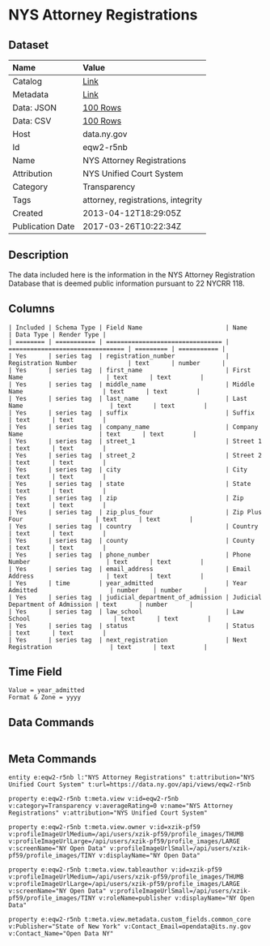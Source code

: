 # NYS Attorney Registrations

## Dataset

| Name | Value |
| :--- | :---- |
| Catalog | [Link](https://catalog.data.gov/dataset/nys-attorney-registrations) |
| Metadata | [Link](https://data.ny.gov/api/views/eqw2-r5nb) |
| Data: JSON | [100 Rows](https://data.ny.gov/api/views/eqw2-r5nb/rows.json?max_rows=100) |
| Data: CSV | [100 Rows](https://data.ny.gov/api/views/eqw2-r5nb/rows.csv?max_rows=100) |
| Host | data.ny.gov |
| Id | eqw2-r5nb |
| Name | NYS Attorney Registrations |
| Attribution | NYS Unified Court System |
| Category | Transparency |
| Tags | attorney, registrations, integrity |
| Created | 2013-04-12T18:29:05Z |
| Publication Date | 2017-03-26T10:22:34Z |

## Description

The data included here is the information in the NYS Attorney Registration Database that is deemed public information pursuant to 22 NYCRR 118.

## Columns

```ls
| Included | Schema Type | Field Name                       | Name                             | Data Type | Render Type |
| ======== | =========== | ================================ | ================================ | ========= | =========== |
| Yes      | series tag  | registration_number              | Registration Number              | text      | number      |
| Yes      | series tag  | first_name                       | First Name                       | text      | text        |
| Yes      | series tag  | middle_name                      | Middle Name                      | text      | text        |
| Yes      | series tag  | last_name                        | Last Name                        | text      | text        |
| Yes      | series tag  | suffix                           | Suffix                           | text      | text        |
| Yes      | series tag  | company_name                     | Company Name                     | text      | text        |
| Yes      | series tag  | street_1                         | Street 1                         | text      | text        |
| Yes      | series tag  | street_2                         | Street 2                         | text      | text        |
| Yes      | series tag  | city                             | City                             | text      | text        |
| Yes      | series tag  | state                            | State                            | text      | text        |
| Yes      | series tag  | zip                              | Zip                              | text      | text        |
| Yes      | series tag  | zip_plus_four                    | Zip Plus Four                    | text      | text        |
| Yes      | series tag  | country                          | Country                          | text      | text        |
| Yes      | series tag  | county                           | County                           | text      | text        |
| Yes      | series tag  | phone_number                     | Phone Number                     | text      | text        |
| Yes      | series tag  | email_address                    | Email Address                    | text      | text        |
| Yes      | time        | year_admitted                    | Year Admitted                    | number    | number      |
| Yes      | series tag  | judicial_department_of_admission | Judicial Department of Admission | text      | number      |
| Yes      | series tag  | law_school                       | Law School                       | text      | text        |
| Yes      | series tag  | status                           | Status                           | text      | text        |
| Yes      | series tag  | next_registration                | Next Registration                | text      | text        |
```

## Time Field

```ls
Value = year_admitted
Format & Zone = yyyy
```

## Data Commands

```ls
```

## Meta Commands

```ls
entity e:eqw2-r5nb l:"NYS Attorney Registrations" t:attribution="NYS Unified Court System" t:url=https://data.ny.gov/api/views/eqw2-r5nb

property e:eqw2-r5nb t:meta.view v:id=eqw2-r5nb v:category=Transparency v:averageRating=0 v:name="NYS Attorney Registrations" v:attribution="NYS Unified Court System"

property e:eqw2-r5nb t:meta.view.owner v:id=xzik-pf59 v:profileImageUrlMedium=/api/users/xzik-pf59/profile_images/THUMB v:profileImageUrlLarge=/api/users/xzik-pf59/profile_images/LARGE v:screenName="NY Open Data" v:profileImageUrlSmall=/api/users/xzik-pf59/profile_images/TINY v:displayName="NY Open Data"

property e:eqw2-r5nb t:meta.view.tableauthor v:id=xzik-pf59 v:profileImageUrlMedium=/api/users/xzik-pf59/profile_images/THUMB v:profileImageUrlLarge=/api/users/xzik-pf59/profile_images/LARGE v:screenName="NY Open Data" v:profileImageUrlSmall=/api/users/xzik-pf59/profile_images/TINY v:roleName=publisher v:displayName="NY Open Data"

property e:eqw2-r5nb t:meta.view.metadata.custom_fields.common_core v:Publisher="State of New York" v:Contact_Email=opendata@its.ny.gov v:Contact_Name="Open Data NY"
```